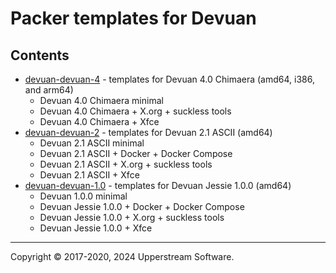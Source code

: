 # Packer templates for Devuan

## Contents

* [devuan-devuan-4](devuan-4/README.md) - templates for Devuan 4.0 Chimaera
  (amd64, i386, and arm64)
  * Devuan 4.0 Chimaera minimal
  * Devuan 4.0 Chimaera + X.org + suckless tools
  * Devuan 4.0 Chimaera + Xfce
* [devuan-devuan-2](devuan-2/README.md) - templates for Devuan 2.1 ASCII (amd64)
  * Devuan 2.1 ASCII minimal
  * Devuan 2.1 ASCII + Docker + Docker Compose
  * Devuan 2.1 ASCII + X.org + suckless tools
  * Devuan 2.1 ASCII + Xfce
* [devuan-devuan-1.0](devuan-1.0/README.md) - templates for Devuan Jessie 1.0.0 (amd64)
  * Devuan 1.0.0 minimal
  * Devuan Jessie 1.0.0 + Docker + Docker Compose
  * Devuan Jessie 1.0.0 + X.org + suckless tools
  * Devuan Jessie 1.0.0 + Xfce

- - -

Copyright &copy; 2017-2020, 2024 Upperstream Software.

